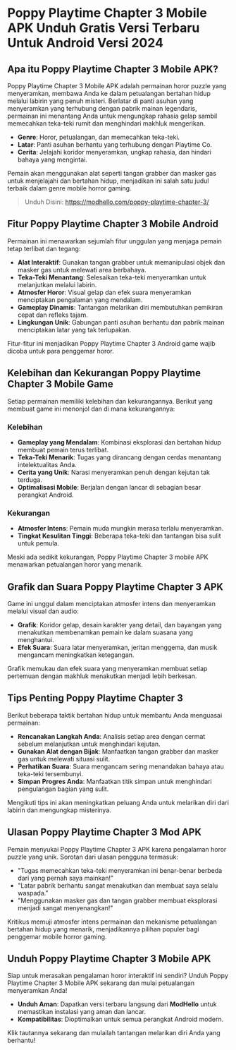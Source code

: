 # Poppy Playtime Chapter 3 Mobile APK Unduh Gratis Versi Terbaru Untuk Android Versi 2024

## Apa itu Poppy Playtime Chapter 3 Mobile APK?
Poppy Playtime Chapter 3 Mobile APK adalah permainan horor puzzle yang menyeramkan, membawa Anda ke dalam petualangan bertahan hidup melalui labirin yang penuh misteri. Berlatar di panti asuhan yang menyeramkan yang terhubung dengan pabrik mainan legendaris, permainan ini menantang Anda untuk mengungkap rahasia gelap sambil memecahkan teka-teki rumit dan menghindari makhluk mengerikan.

- **Genre**: Horor, petualangan, dan memecahkan teka-teki.  
- **Latar**: Panti asuhan berhantu yang terhubung dengan Playtime Co.  
- **Cerita**: Jelajahi koridor menyeramkan, ungkap rahasia, dan hindari bahaya yang mengintai.

Pemain akan menggunakan alat seperti tangan grabber dan masker gas untuk menjelajahi dan bertahan hidup, menjadikan ini salah satu judul terbaik dalam genre mobile horror gaming.

>Unduh Disini: https://modhello.com/poppy-playtime-chapter-3/

## Fitur Poppy Playtime Chapter 3 Mobile Android
Permainan ini menawarkan sejumlah fitur unggulan yang menjaga pemain tetap terlibat dan tegang:

- **Alat Interaktif**: Gunakan tangan grabber untuk memanipulasi objek dan masker gas untuk melewati area berbahaya.  
- **Teka-Teki Menantang**: Selesaikan teka-teki menyeramkan untuk melanjutkan melalui labirin.  
- **Atmosfer Horor**: Visual gelap dan efek suara menyeramkan menciptakan pengalaman yang mendalam.  
- **Gameplay Dinamis**: Tantangan melarikan diri membutuhkan pemikiran cepat dan refleks tajam.  
- **Lingkungan Unik**: Gabungan panti asuhan berhantu dan pabrik mainan menciptakan latar yang tak terlupakan.

Fitur-fitur ini menjadikan Poppy Playtime Chapter 3 Android game wajib dicoba untuk para penggemar horor.

## Kelebihan dan Kekurangan Poppy Playtime Chapter 3 Mobile Game
Setiap permainan memiliki kelebihan dan kekurangannya. Berikut yang membuat game ini menonjol dan di mana kekurangannya:

### Kelebihan
- **Gameplay yang Mendalam**: Kombinasi eksplorasi dan bertahan hidup membuat pemain terus terlibat.  
- **Teka-Teki Menarik**: Tugas yang dirancang dengan cerdas menantang intelektualitas Anda.  
- **Cerita yang Unik**: Narasi menyeramkan penuh dengan kejutan tak terduga.  
- **Optimalisasi Mobile**: Berjalan dengan lancar di sebagian besar perangkat Android.

### Kekurangan
- **Atmosfer Intens**: Pemain muda mungkin merasa terlalu menyeramkan.  
- **Tingkat Kesulitan Tinggi**: Beberapa teka-teki dan tantangan bisa sulit untuk pemula.

Meski ada sedikit kekurangan, Poppy Playtime Chapter 3 mobile APK menawarkan petualangan horor yang menarik.

## Grafik dan Suara Poppy Playtime Chapter 3 APK
Game ini unggul dalam menciptakan atmosfer intens dan menyeramkan melalui visual dan audio:

- **Grafik**: Koridor gelap, desain karakter yang detail, dan bayangan yang menakutkan membenamkan pemain ke dalam suasana yang menghantui.  
- **Efek Suara**: Suara latar menyeramkan, jeritan menggema, dan musik mengancam meningkatkan ketegangan.

Grafik memukau dan efek suara yang menyeramkan membuat setiap pertemuan dengan makhluk menakutkan menjadi lebih berkesan.

## Tips Penting Poppy Playtime Chapter 3
Berikut beberapa taktik bertahan hidup untuk membantu Anda menguasai permainan:

- **Rencanakan Langkah Anda**: Analisis setiap area dengan cermat sebelum melanjutkan untuk menghindari kejutan.  
- **Gunakan Alat dengan Bijak**: Manfaatkan tangan grabber dan masker gas untuk melewati situasi sulit.  
- **Perhatikan Suara**: Suara mengancam sering menandakan bahaya atau teka-teki tersembunyi.  
- **Simpan Progres Anda**: Manfaatkan titik simpan untuk menghindari pengulangan bagian yang sulit.

Mengikuti tips ini akan meningkatkan peluang Anda untuk melarikan diri dari labirin dan mengungkap misterinya.

## Ulasan Poppy Playtime Chapter 3 Mod APK
Pemain menyukai Poppy Playtime Chapter 3 APK karena pengalaman horor puzzle yang unik. Sorotan dari ulasan pengguna termasuk:

- "Tugas memecahkan teka-teki menyeramkan ini benar-benar berbeda dari yang pernah saya mainkan!"  
- "Latar pabrik berhantu sangat menakutkan dan membuat saya selalu waspada."  
- "Menggunakan masker gas dan tangan grabber membuat eksplorasi menjadi sangat menyenangkan!"  

Kritikus memuji atmosfer intens permainan dan mekanisme petualangan bertahan hidup yang menarik, menjadikannya pilihan populer bagi penggemar mobile horror gaming.

## Unduh Poppy Playtime Chapter 3 Mobile APK
Siap untuk merasakan pengalaman horor interaktif ini sendiri? Unduh Poppy Playtime Chapter 3 Mobile APK sekarang dan mulai petualangan menyeramkan Anda!

- **Unduh Aman**: Dapatkan versi terbaru langsung dari **ModHello** untuk memastikan instalasi yang aman dan lancar.  
- **Kompatibilitas**: Dioptimalkan untuk semua perangkat Android modern.  

Klik tautannya sekarang dan mulailah tantangan melarikan diri Anda yang berhantu!
